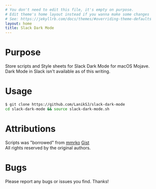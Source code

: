 ```yaml
---
# You don't need to edit this file, it's empty on purpose.
# Edit theme's home layout instead if you wanna make some changes
# See: https://jekyllrb.com/docs/themes/#overriding-theme-defaults
layout: home
title: Slack Dark Mode
---
```


Purpose
============

Store scripts and Style sheets for Slack Dark Mode for macOS Mojave.  
Dark Mode in Slack isn't available as of this writing.

Usage
============

```bash
$ git clone https://github.com/LanikSJ/slack-dark-mode
cd slack-dark-mode && source slack-dark-mode.sh
```

Attributions
============

Scripts was "borrowed" from [mmrko](https://gist.github.com/mmrko) [Gist](https://gist.github.com/mmrko/9b0e65f6bcc1fca57089c32c2228aa39)  
All rights reserved by the original authors.  

Bugs
============

Please report any bugs or issues you find. Thanks!
